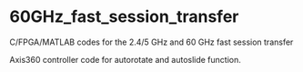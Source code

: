 60GHz_fast_session_transfer
===========================

C/FPGA/MATLAB codes for the 2.4/5 GHz and 60 GHz fast session transfer

Axis360 controller code for autorotate and autoslide function.
